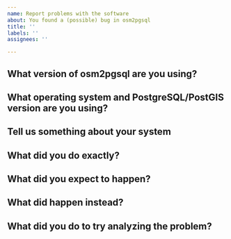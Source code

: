 ```yaml
---
name: Report problems with the software
about: You found a (possible) bug in osm2pgsql
title: ''
labels: ''
assignees: ''

---
```


## What version of osm2pgsql are you using?

<!-- Paste output of `osm2pgsql --version` here. Please use the [latest
release](https://osm2pgsql.org/releases/) of osm2pgsql if at all
possible. -->


## What operating system and PostgreSQL/PostGIS version are you using?

<!-- Also what Linux distribution if applicable, OS version? -->


## Tell us something about your system

<!-- How much RAM do you have, how many CPUs, bare metal or cloud setup? -->


## What did you do exactly?

<!-- Please provide the command(s) you used including all options etc. Include
links to input files. -->


## What did you expect to happen?

<!-- Describe in detail what you expected the above would do. -->


## What did happen instead?

<!-- Please describe what happened and why you think this is wrong. Please include
(or link to, if it is too verbose) the log output. -->


## What did you do to try analyzing the problem?

<!-- Describe what steps you already did to try analyzing the problem before
reporting. -->

